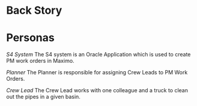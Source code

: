 
# Back Story



# Personas

_S4 System_
The S4 system is an Oracle Application which is used to create PM work orders in Maximo.

_Planner_
The Planner is responsible for assigning Crew Leads to PM Work Orders.

_Crew Lead_
The Crew Lead works with one colleague and a truck to clean out the pipes in a given basin.
